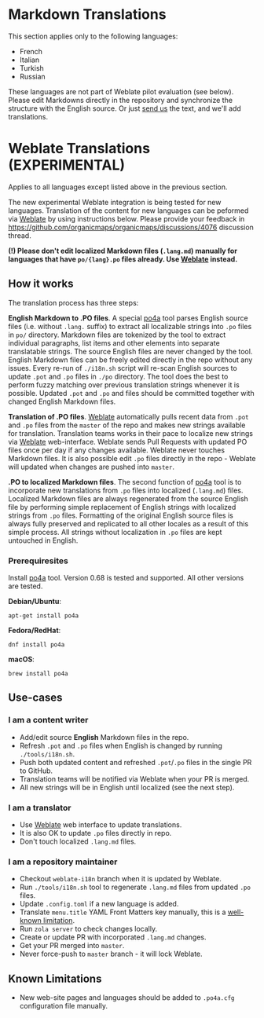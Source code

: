 # Markdown Translations

This section applies only to the following languages:

- French
- Italian
- Turkish
- Russian

These languages are not part of Weblate pilot evaluation (see below). Please edit Markdowns directly in the repository and synchronize the structure with the English source. Or just [send us](mailto:hello@organicmaps.app) the text, and we'll add translations.

# Weblate Translations (EXPERIMENTAL)

Applies to all languages except listed above in the previous section.

The new experimental Weblate integration is being tested for new languages. Translation of the content for new languages can be peformed via [Weblate][weblate] by using instructions below. Please provide your feedback in https://github.com/organicmaps/organicmaps/discussions/4076 discussion thread.

**(!) Please don't edit localized Markdown files (`.lang.md`) manually for languages that have `po/{lang}.po` files already. Use [Weblate][weblate] instead.**

## How it works

The translation process has three steps:

**English Markdown to .PO files**. A special [po4a][po4a] tool parses English source files (i.e. without `.lang.` suffix) to extract all localizable strings into `.po` files in `po/` directory. Markdown files are tokenized by the tool to extract individual paragraphs, list items and other elements into separate translatable strings. The source English files are never changed by the tool. English Markdown files can be freely edited directly in the repo without any issues. Every re-run of `./i18n.sh` script will re-scan English sources to update `.pot` and `.po` files in `./po` directory. The tool does the best to perform fuzzy matching over previous translation strings whenever it is possible. Updated `.pot` and `.po` and files should be committed together with changed English Markdown files.

**Translation of .PO files**. [Weblate][weblate] automatically pulls recent data from `.pot` and `.po` files from the `master` of the repo and makes new strings available for translation. Translation teams works in their pace to localize new strings via [Weblate][weblate] web-interface. Weblate sends Pull Requests with updated PO files once per day if any changes available. Weblate never touches Markdown files. It is also possible edit `.po` files directly in the repo - Weblate will updated when changes are pushed into `master`.

**.PO to localized Markdown files**. The second function of [po4a][po4a] tool is to incorporate new translations from `.po` files into localized (`.lang.md`) files. Localized Markdown files are always regenerated from the source English file by performing simple replacement of English strings with localized strings from `.po` files. Formatting of the original English source files is always fully preserved and replicated to all other locales as a result of this simple process. All strings without localization in `.po` files are kept untouched in English.

### Prerequiresites

Install [po4a][po4a] tool. Version 0.68 is tested and supported. All other versions are tested.

**Debian/Ubuntu**:

```
apt-get install po4a
```

**Fedora/RedHat**:

```
dnf install po4a
```

**macOS**:

```
brew install po4a
```

## Use-cases

### I am a content writer

- Add/edit source **English** Markdown files in the repo.
- Refresh `.pot` and `.po` files when English is changed by running `./tools/i18n.sh`.
- Push both updated content and refreshed `.pot`/`.po` files in the single PR to GitHub.
- Translation teams will be notified via Weblate when your PR is merged.
- All new strings will be in English until localized (see the next step).

### I am a translator

- Use [Weblate][weblate] web interface to update translations.
- It is also OK to update `.po` files directly in repo.
- Don't touch localized `.lang.md` files.

### I am a repository maintainer

- Checkout `weblate-i18n` branch when it is updated by Weblate.
- Run `./tools/i18n.sh` tool to regenerate `.lang.md` files from updated `.po` files.
- Update `.config.toml` if a new language is added.
- Translate `menu.title` YAML Front Matters key manually, this is a [well-known limitation](https://github.com/mquinson/po4a/issues/392).
- Run `zola server` to check changes locally.
- Create or update PR with incorporated `.lang.md` changes.
- Get your PR merged into `master`.
- Never force-push to `master` branch - it will lock Weblate.

## Known Limitations

- New web-site pages and languages should be added to `.po4a.cfg` configuration file manually.

[po4a]: https://po4a.org/index.php.en
[weblate]: https://hosted.weblate.org/projects/organicmaps/website/
